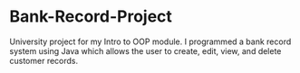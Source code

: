 # Bank-Record-Project
University project for my Intro to OOP module. I programmed a bank record system using Java which allows the user to create, edit, view, and delete customer records.
